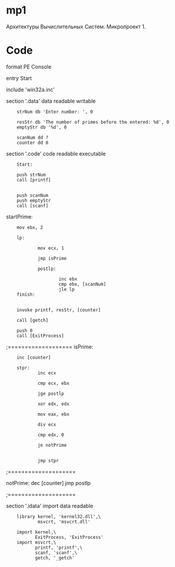 # mp1
Архитектуры Вычислительных Систем. Микропроект 1.


# Code

format PE Console

entry Start

include 'win32a.inc'

section '.data' data readable writable

        strNum db 'Enter number: ', 0

        resStr db 'The number of primes before the entered: %d', 0
        emptyStr db '%d', 0

        scanNum dd ?
        counter dd 0

section '.code' code readable executable

        Start:

        push strNum
        call [printf]


        push scanNum
        push emptyStr
        call [scanf]

startPrime:

        mov ebx, 2
        
        lp:
        
                mov ecx, 1
                
                jmp isPrime
                
                postlp:
                
                        inc ebx
                        cmp ebx, [scanNum]
                        jle lp
        finish:


        invoke printf, resStr, [counter]

        call [getch]

        push 0
        call [ExitProcess]

;===================
isPrime:

        inc [counter]   
        
        stpr:
                inc ecx       

                cmp ecx, ebx
                
                jge postlp

                xor edx, edx
                
                mov eax, ebx
                
                div ecx

                cmp edx, 0
                
                je notPrime


                jmp stpr


;====================

notPrime:
        dec [counter]
        jmp postlp
        
;====================

section '.idata'  import data readable

        library kernel, 'kernel32.dll',\
                msvcrt, 'msvcrt.dll'

        import kernel,\
               ExitProcess, 'ExitProcess'
        import msvcrt,\
               printf, 'printf',\
               scanf, 'scanf',\
               getch, '_getch'
